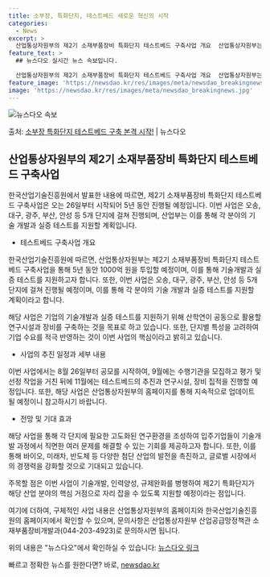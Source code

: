 ```yaml
---
title: 소부장, 특화단지, 테스트베드 새로운 혁신의 시작
categories:
  - News
excerpt: >
  산업통상자원부의 제2기 소재부품장비 특화단지 테스트베드 구축사업 개요  산업통상자원부는 제2기 소재부품장비 …
feature_text: >
  ## 뉴스다오 실시간 뉴스 속보입니다.

  산업통상자원부의 제2기 소재부품장비 특화단지 테스트베드 구축사업 개요  산업통상자원부는 제2기 소재부품장비 …
feature_image: 'https://newsdao.kr/res/images/meta/newsdao_breakingnews.jpg'
image: 'https://newsdao.kr/res/images/meta/newsdao_breakingnews.jpg'
---
```


![뉴스다오 속보](https://newsdao.kr/res/images/meta/newsdao_breakingnews.jpg)

<p>출처: <a href="https://newsdao.kr/4422" rel="dofollow">소부장 특화단지 테스트베드 구축 본격 시작!</a> | 뉴스다오</p>

<h2 data-ke-size="size26">산업통상자원부의 제2기 소재부품장비 특화단지 테스트베드 구축사업</h2>

한국산업기술진흥원에서 발표한 내용에 따르면, 제2기 소재부품장비 특화단지 테스트베드 구축사업은 오는 26일부터 시작되어 5년 동안 진행될 예정입니다. 이번 사업은 오송, 대구, 광주, 부산, 안성 등 5개 단지에 걸쳐 진행되며, 산업부는 이를 통해 각 분야의 기술 개발과 실증 테스트를 지원할 계획입니다.

<ul>
  <li>테스트베드 구축사업 개요</li>
</ul>

한국산업기술진흥원에 따르면, 산업통상자원부는 제2기 소재부품장비 특화단지 테스트베드 구축사업을 통해 5년 동안 1000억 원을 투입할 예정이며, 이를 통해 기술개발과 실증 테스트를 지원하고자 합니다. 또한, 이번 사업은 오송, 대구, 광주, 부산, 안성 등 5개 단지에 걸쳐 진행될 예정이며, 이를 통해 각 분야의 기술 개발과 실증 테스트를 지원할 계획이라고 합니다.

<p data-ke-size="size16"></p>

해당 사업은 기업의 기술개발과 실증 테스트를 지원하기 위해 산학연이 공동으로 활용할 연구시설과 장비를 구축하는 것을 목표로 하고 있습니다. 또한, 단지별 특성을 고려하여 기업 수요를 적극 반영하는 것이 이번 사업의 핵심이라고 밝히고 있습니다.

<ul>
  <li>사업의 추진 일정과 세부 내용</li>
</ul>

이번 사업에서는 8월 26일부터 공모를 시작하여, 9월에는 수행기관을 모집하고 평가 및 선정 작업을 거친 뒤에 11월에는 테스트베드의 추진과 연구시설, 장비 집적을 진행할 예정입니다. 또한, 해당 사업은 산업통상자원부의 홈페이지를 통해 지속적으로 업데이트 될 예정이니 참고하시기 바랍니다.

<p data-ke-size="size16"></p>

<ul>
  <li>전망 및 기대 효과</li>
</ul>

해당 사업을 통해 각 단지에 필요한 고도화된 연구환경을 조성하여 입주기업들이 기술개발 과정에서 직면한 여러 문제를 해결할 수 있는 기회를 제공하고자 합니다. 또한, 이를 통해 바이오, 미래차, 반도체 등 다양한 첨단 산업의 발전을 촉진하고, 글로벌 시장에서의 경쟁력을 강화할 것으로 기대되고 있습니다.

주목할 점은 이번 사업이 기술개발, 인력양성, 규제완화를 병행하여 제2기 특화단지가 해당 산업 분야의 핵심 거점으로 자리 잡을 수 있도록 지원할 예정이라는 점입니다.

여기에 더하여, 구체적인 사업 내용은 산업통상자원부의 홈페이지와 한국산업기술진흥원의 홈페이지에서 확인할 수 있으며, 문의사항은 산업통상자원부 산업공급망정책관 소재부품장비개발과(044-203-4923)로 문의하시면 됩니다.

위의 내용은 "뉴스다오"에서 확인하실 수 있습니다: [뉴스다오 링크](https://newsdao.kr/4422)

<p data-ke-size="size16"></p> 

빠르고 정확한 뉴스를 원한다면? 바로, <a href="https://newsdao.kr" rel="dofollow">newsdao.kr</a>


